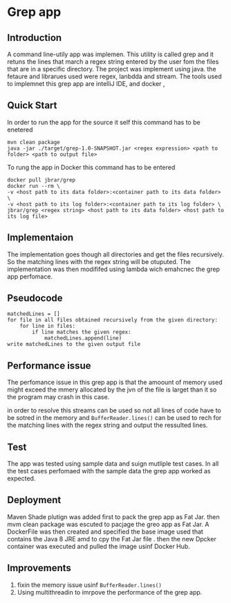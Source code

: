 # Grep app

## Introduction 
A command line-utily app was implemen. This utility is called grep and it retuns the lines that march a regex string entered by the user fom the files that are in a specific directory. The project was implement using java. the fetaure and librarues used were regex, lanbdda and stream. The tools used to implemnet this grep app are intelliJ IDE, and docker ,

## Quick Start 

In order to run the app for the source it self this command has to be enetered
```
mvn clean package
java -jar ./target/grep-1.0-SNAPSHOT.jar <regex expression> <path to folder> <path to output file>

```
To rung the app in Docker this command has to be entered 

```
docker pull jbrar/grep
docker run --rm \
-v <host path to its data folder>:<container path to its data folder> \
-v <host path to its log folder>:<container path to its log folder> \
jbrar/grep <regex string> <host path to its data folder> <host path to its log file>

```
## Implementaion
The implementation goes though all directories and get the files recursively. So the matching lines with the regex string will be otuputed. The implementation was then modififed using lambda wich emahcnec the grep app perfomace.

## Pseudocode

```
matchedLines = []
for file in all files obtained recursively from the given directory:
    for line in files:
        if line matches the given regex:
            matchedLines.append(line)
write matchedLines to the given output file
```

## Performance issue
The perfomance issue in this grep app is that the amoount of memory used might exceed the mmery allocated by the jvn of the file is larget than it so the program may crash in this case.

in order to resolve this streams can be used so not all lines of code have to be sotred in the memory and ``` BufferReader.lines() ``` 
can be used to rech for the matching lines with the regex string  and output the ressulted lines.

## Test
The app was tested using  sample data and suign mutliple test cases. In all the test cases perfomaed with the sample data the grep app worked as expected.

## Deployment

Maven Shade plutign was added first to pack the grep app as Fat Jar. then mvm clean package was escuted to pacjage the greo app as Fat Jar. A DockerFile was then created and specified the base image used that contains the Java 8 JRE amd to cpy the Fat Jar file . then the new Dpcker container was executed and pulled the image usinf Docker Hub.

## Improvements 

1. fixin the memory issue usinf ``` BufferReader.lines() ```
2. Using multithreadin to imrpove the performance of the grep app.

